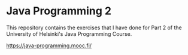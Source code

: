 # Java Programming 2

This repository contains the exercises that I have done for Part 2 of the University of Helsinki's Java Programming Course.

https://java-programming.mooc.fi/
